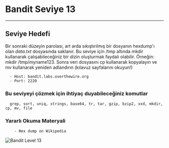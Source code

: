 
# Bandit Seviye 13

---

## Seviye Hedefi

Bir sonraki düzeyin parolası, art arda sıkıştırılmış bir dosyanın hexdump'ı olan *data.txt* dosyasında saklanır. Bu seviye için /tmp altında mkdir kullanarak çalışabileceğiniz bir dizin oluşturmak faydalı olabilir. Örneğin: mkdir /tmp/myname123. Sonra veri dosyasını cp kullanarak kopyalayın ve mv kullanarak yeniden adlandırın (kılavuz sayfalarını okuyun!)

``` {.sh}
  - Host: bandit.labs.overthewire.org
  - Port: 2220
```

### Bu seviyeyi çözmek için ihtiyaç duyabileceğiniz komutlar

``` {.sh}
  grep, sort, uniq, strings, base64, tr, tar, gzip, bzip2, xxd, mkdir, cp, mv, file
```

### Yararlı Okuma Materyali

``` {.sh}
    - Hex dump on Wikipedia
```

![Bandit Level 13](https://cdn.bulutbilisimciler.com/public/images/bandit/Bandit13.png)
